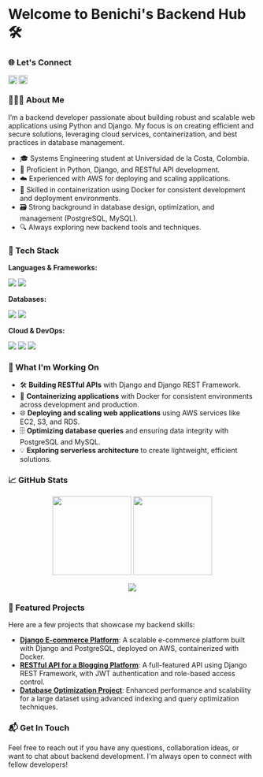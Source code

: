 <img src="https://i.giphy.com/media/l0HlBO7eyXzSZkJri/giphy.gif" width=100% height=1/>

# Welcome to Benichi's Backend Hub 🛠️

### 🌐 Let's Connect
<a href='https://www.linkedin.com/in/camilo-ben%C3%ADtez-aa6557314/'><img align='left' alt="LinkedIn" src="https://img.icons8.com/color/48/000000/linkedin.png" height='18px'/></a>
<a href='mailto:camiloandresbenitezvaldes@gmail.com'><img align='left' alt="Email" src="https://img.icons8.com/color/48/000000/gmail.png" height='18px'/></a>

<br/>

### 👨🏻‍💻 About Me

I’m a backend developer passionate about building robust and scalable web applications using Python and Django. My focus is on creating efficient and secure solutions, leveraging cloud services, containerization, and best practices in database management.

- 🎓 Systems Engineering student at Universidad de la Costa, Colombia.
- 💼 Proficient in Python, Django, and RESTful API development.
- ☁️ Experienced with AWS for deploying and scaling applications.
- 🐳 Skilled in containerization using Docker for consistent development and deployment environments.
- 🗃️ Strong background in database design, optimization, and management (PostgreSQL, MySQL).
- 🔍 Always exploring new backend tools and techniques.

### 🔧 Tech Stack

**Languages & Frameworks:**
<p>
  <img src="https://img.shields.io/badge/-Python-333333?style=flat&logo=python&logoColor=ffdd54" />
  <img src="https://img.shields.io/badge/-Django-333333?style=flat&logo=django" />
</p>

**Databases:**
<p>
  <img src="https://img.shields.io/badge/-PostgreSQL-333333?style=flat&logo=postgresql" />
  <img src="https://img.shields.io/badge/-MySQL-333333?style=flat&logo=mysql" />
</p>

**Cloud & DevOps:**
<p>
  <img src="https://img.shields.io/badge/-AWS-333333?style=flat&logo=amazon-aws" />
  <img src="https://img.shields.io/badge/-Docker-333333?style=flat&logo=docker" />
  <img src="https://img.shields.io/badge/-Git%20Bash-333333?style=flat&logo=git" />
</p>

### 🚀 What I'm Working On

- 🛠️ **Building RESTful APIs** with Django and Django REST Framework.
- 🐳 **Containerizing applications** with Docker for consistent environments across development and production.
- 🌐 **Deploying and scaling web applications** using AWS services like EC2, S3, and RDS.
- 🗄️ **Optimizing database queries** and ensuring data integrity with PostgreSQL and MySQL.
- 💡 **Exploring serverless architecture** to create lightweight, efficient solutions.

### 📈 GitHub Stats
<p align="center">
  <img height="160" src="https://github-readme-stats.vercel.app/api?username=IngBenichi&show_icons=true&theme=radical&hide_border=true&bg_color=1A1B27&include_all_commits=true" />
  <img height="160" src="https://github-readme-stats.vercel.app/api/top-langs/?username=IngBenichi&layout=compact&theme=radical&hide_border=true&bg_color=1A1B27" />
</p>

<p align="center">
  <img src="https://img.shields.io/github/repo-count/IngBenichi?style=for-the-badge&color=61dafb&label=Total%20Repositories" />
</p>

### 🌟 Featured Projects

Here are a few projects that showcase my backend skills:

- **[Django E-commerce Platform](#)**: A scalable e-commerce platform built with Django and PostgreSQL, deployed on AWS, containerized with Docker.
- **[RESTful API for a Blogging Platform](#)**: A full-featured API using Django REST Framework, with JWT authentication and role-based access control.
- **[Database Optimization Project](#)**: Enhanced performance and scalability for a large dataset using advanced indexing and query optimization techniques.

### 📬 Get In Touch

Feel free to reach out if you have any questions, collaboration ideas, or want to chat about backend development. I'm always open to connect with fellow developers!

<img src="https://i.giphy.com/media/l0HlBO7eyXzSZkJri/giphy.gif" width=100% height=1/>
